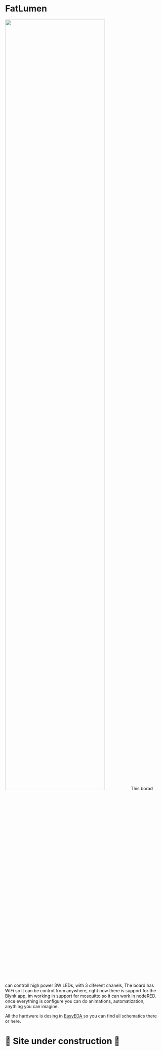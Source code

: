 # FatLumen

<img src="miscellaneous/gif.gif" width="80%"  />
This borad can controll high power 3W LEDs, with 3 diferent chanels, The board has WiFi so it can be control from anywhere, right now there is support for the Blynk app, im working in support for mosquitto so it can work in nodeRED.
once everything is configure you can do animations, automatization, anything you can imagine.

All the hardware is desing in <a href="https://easyeda.com/diegozalez/3a-led"> EasyEDA </a> so you can find all schematics there or here.

<h1>🚧 Site under construction 🚧</h1>
